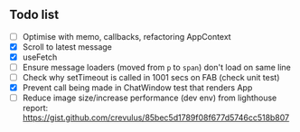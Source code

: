 ## Todo list

- [ ] Optimise with memo, callbacks, refactoring AppContext
- [x] Scroll to latest message
- [x] useFetch
- [ ] Ensure message loaders (moved from `p` to `span`) don't load on same line
- [ ] Check why setTimeout is called in 1001 secs on FAB (check unit test)
- [x] Prevent call being made in ChatWindow test that renders App
- [ ] Reduce image size/increase performance (dev env) from lighthouse report: https://gist.github.com/crevulus/85bec5d1789f08f677d5746cc518b807
